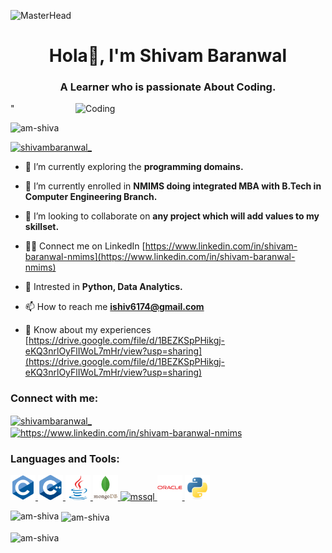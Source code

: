 ![MasterHead](https://mir-s3-cdn-cf.behance.net/project_modules/max_1200/79731568097599.5b50bca477735.jpg)
<h1 align="center"> Hola👋, I'm Shivam Baranwal</h1>
<h3 align="center">A Learner who is passionate About Coding.</h3>
<img align="right" alt="Coding" width="400" src="https://cdn.dribbble.com/users/1059583/screenshots/4171367/coding-freak.gif">"

<p align="left"> <img src="https://komarev.com/ghpvc/?username=am-shiva&label=Profile%20views&color=0e75b6&style=flat" alt="am-shiva" /> </p>

<p align="left"> <a href="https://twitter.com/shivambaranwal_" target="blank"><img src="https://img.shields.io/twitter/follow/shivambaranwal_?logo=twitter&style=for-the-badge" alt="shivambaranwal_" /></a> </p>

- 🔭 I’m currently exploring the **programming domains.**

- 🌱 I’m currently enrolled in **NMIMS doing integrated MBA with B.Tech in Computer Engineering Branch.**

- 👯 I’m looking to collaborate on **any project which will add values to my skillset.**

- 👨‍💻 Connect me on LinkedIn [https://www.linkedin.com/in/shivam-baranwal-nmims](https://www.linkedin.com/in/shivam-baranwal-nmims)

- 💬 Intrested in **Python, Data Analytics.**

- 📫 How to reach me **ishiv6174@gmail.com**

- 📄 Know about my experiences [https://drive.google.com/file/d/1BEZKSpPHikgj-eKQ3nrlOyFlIWoL7mHr/view?usp=sharing](https://drive.google.com/file/d/1BEZKSpPHikgj-eKQ3nrlOyFlIWoL7mHr/view?usp=sharing)

<h3 align="left">Connect with me:</h3>
<p align="left">
<a href="https://twitter.com/shivambaranwal_" target="blank"><img align="center" src="https://raw.githubusercontent.com/rahuldkjain/github-profile-readme-generator/master/src/images/icons/Social/twitter.svg" alt="shivambaranwal_" height="30" width="40" /></a>
<a href="https://linkedin.com/in/https://www.linkedin.com/in/shivam-baranwal-nmims" target="blank"><img align="center" src="https://raw.githubusercontent.com/rahuldkjain/github-profile-readme-generator/master/src/images/icons/Social/linked-in-alt.svg" alt="https://www.linkedin.com/in/shivam-baranwal-nmims" height="30" width="40" /></a>
</p>

<h3 align="left">Languages and Tools:</h3>
<p align="left"> <a href="https://www.cprogramming.com/" target="_blank" rel="noreferrer"> <img src="https://raw.githubusercontent.com/devicons/devicon/master/icons/c/c-original.svg" alt="c" width="40" height="40"/> </a> <a href="https://www.w3schools.com/cpp/" target="_blank" rel="noreferrer"> <img src="https://raw.githubusercontent.com/devicons/devicon/master/icons/cplusplus/cplusplus-original.svg" alt="cplusplus" width="40" height="40"/> </a> <a href="https://www.java.com" target="_blank" rel="noreferrer"> <img src="https://raw.githubusercontent.com/devicons/devicon/master/icons/java/java-original.svg" alt="java" width="40" height="40"/> </a> <a href="https://www.mongodb.com/" target="_blank" rel="noreferrer"> <img src="https://raw.githubusercontent.com/devicons/devicon/master/icons/mongodb/mongodb-original-wordmark.svg" alt="mongodb" width="40" height="40"/> </a> <a href="https://www.microsoft.com/en-us/sql-server" target="_blank" rel="noreferrer"> <img src="https://www.svgrepo.com/show/303229/microsoft-sql-server-logo.svg" alt="mssql" width="40" height="40"/> </a> <a href="https://www.oracle.com/" target="_blank" rel="noreferrer"> <img src="https://raw.githubusercontent.com/devicons/devicon/master/icons/oracle/oracle-original.svg" alt="oracle" width="40" height="40"/> </a> <a href="https://www.python.org" target="_blank" rel="noreferrer"> <img src="https://raw.githubusercontent.com/devicons/devicon/master/icons/python/python-original.svg" alt="python" width="40" height="40"/> </a> </p>

<p><img align="left" src="https://github-readme-stats.vercel.app/api/top-langs?username=am-shiva&show_icons=true&locale=en&layout=compact" alt="am-shiva" /></p>

<p>&nbsp;<img align="center" src="https://github-readme-stats.vercel.app/api?username=am-shiva&show_icons=true&locale=en" alt="am-shiva" /></p>

<p><img align="center" src="https://github-readme-streak-stats.herokuapp.com/?user=am-shiva&" alt="am-shiva" /></p>
